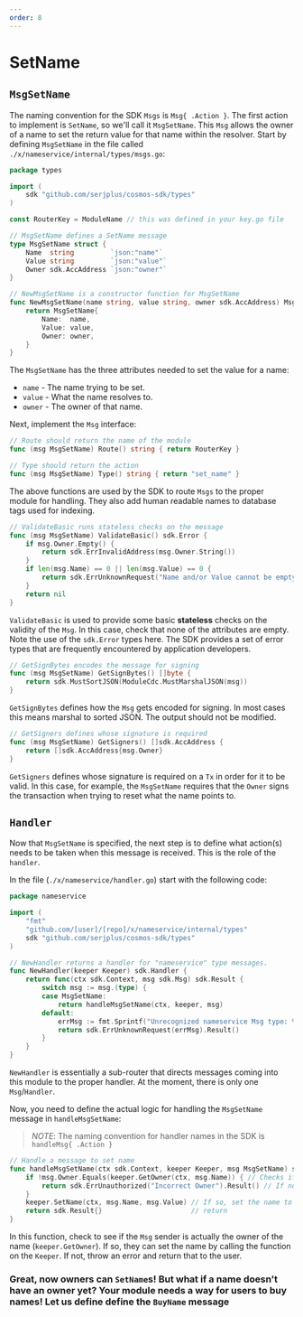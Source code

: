 ```yaml
---
order: 8
---
```


# SetName

## `MsgSetName`

The naming convention for the SDK `Msgs` is `Msg{ .Action }`. The first action to implement is `SetName`, so we'll call it `MsgSetName`. This `Msg` allows the owner of a name to set the return value for that name within the resolver. Start by defining `MsgSetName` in the file called `./x/nameservice/internal/types/msgs.go`:

```go
package types

import (
	sdk "github.com/serjplus/cosmos-sdk/types"
)

const RouterKey = ModuleName // this was defined in your key.go file

// MsgSetName defines a SetName message
type MsgSetName struct {
	Name  string         `json:"name"`
	Value string         `json:"value"`
	Owner sdk.AccAddress `json:"owner"`
}

// NewMsgSetName is a constructor function for MsgSetName
func NewMsgSetName(name string, value string, owner sdk.AccAddress) MsgSetName {
	return MsgSetName{
		Name:  name,
		Value: value,
		Owner: owner,
	}
}
```

The `MsgSetName` has the three attributes needed to set the value for a name:

- `name` - The name trying to be set.
- `value` - What the name resolves to.
- `owner` - The owner of that name.

Next, implement the `Msg` interface:

```go
// Route should return the name of the module
func (msg MsgSetName) Route() string { return RouterKey }

// Type should return the action
func (msg MsgSetName) Type() string { return "set_name" }
```

The above functions are used by the SDK to route `Msgs` to the proper module for handling. They also add human readable names to database tags used for indexing.

```go
// ValidateBasic runs stateless checks on the message
func (msg MsgSetName) ValidateBasic() sdk.Error {
	if msg.Owner.Empty() {
		return sdk.ErrInvalidAddress(msg.Owner.String())
	}
	if len(msg.Name) == 0 || len(msg.Value) == 0 {
		return sdk.ErrUnknownRequest("Name and/or Value cannot be empty")
	}
	return nil
}
```

`ValidateBasic` is used to provide some basic **stateless** checks on the validity of the `Msg`. In this case, check that none of the attributes are empty. Note the use of the `sdk.Error` types here. The SDK provides a set of error types that are frequently encountered by application developers.

```go
// GetSignBytes encodes the message for signing
func (msg MsgSetName) GetSignBytes() []byte {
	return sdk.MustSortJSON(ModuleCdc.MustMarshalJSON(msg))
}
```

`GetSignBytes` defines how the `Msg` gets encoded for signing. In most cases this means marshal to sorted JSON. The output should not be modified.

```go
// GetSigners defines whose signature is required
func (msg MsgSetName) GetSigners() []sdk.AccAddress {
	return []sdk.AccAddress{msg.Owner}
}
```

`GetSigners` defines whose signature is required on a `Tx` in order for it to be valid. In this case, for example, the `MsgSetName` requires that the `Owner` signs the transaction when trying to reset what the name points to.

## `Handler`

Now that `MsgSetName` is specified, the next step is to define what action(s) needs to be taken when this message is received. This is the role of the `handler`.

In the file (`./x/nameservice/handler.go`) start with the following code:

```go
package nameservice

import (
	"fmt"
	"github.com/[user]/[repo]/x/nameservice/internal/types"
	sdk "github.com/serjplus/cosmos-sdk/types"
)

// NewHandler returns a handler for "nameservice" type messages.
func NewHandler(keeper Keeper) sdk.Handler {
	return func(ctx sdk.Context, msg sdk.Msg) sdk.Result {
		switch msg := msg.(type) {
		case MsgSetName:
			return handleMsgSetName(ctx, keeper, msg)
		default:
			errMsg := fmt.Sprintf("Unrecognized nameservice Msg type: %v", msg.Type())
			return sdk.ErrUnknownRequest(errMsg).Result()
		}
	}
}
```

`NewHandler` is essentially a sub-router that directs messages coming into this module to the proper handler. At the moment, there is only one `Msg`/`Handler`.

Now, you need to define the actual logic for handling the `MsgSetName` message in `handleMsgSetName`:

> _*NOTE*_: The naming convention for handler names in the SDK is `handleMsg{ .Action }`

```go
// Handle a message to set name
func handleMsgSetName(ctx sdk.Context, keeper Keeper, msg MsgSetName) sdk.Result {
	if !msg.Owner.Equals(keeper.GetOwner(ctx, msg.Name)) { // Checks if the the msg sender is the same as the current owner
		return sdk.ErrUnauthorized("Incorrect Owner").Result() // If not, throw an error
	}
	keeper.SetName(ctx, msg.Name, msg.Value) // If so, set the name to the value specified in the msg.
	return sdk.Result{}                      // return
}
```

In this function, check to see if the `Msg` sender is actually the owner of the name (`keeper.GetOwner`). If so, they can set the name by calling the function on the `Keeper`. If not, throw an error and return that to the user.

### Great, now owners can `SetName`s! But what if a name doesn't have an owner yet? Your module needs a way for users to buy names! Let us define define the `BuyName` message
